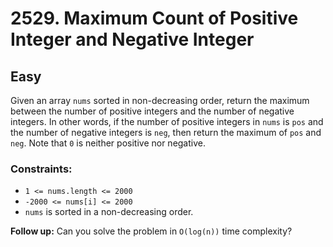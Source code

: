 # 2529. Maximum Count of Positive Integer and Negative Integer

## Easy

Given an array `nums` sorted in non-decreasing order, return the maximum between the number of positive integers and the
number of negative integers. In other words, if the number of positive integers in `nums` is `pos` and the number of
negative integers is `neg`, then return the maximum of `pos` and `neg`. Note that `0` is neither positive nor negative.

### Constraints:

- `1 <= nums.length <= 2000`
- `-2000 <= nums[i] <= 2000`
- `nums` is sorted in a non-decreasing order.

**Follow up:** Can you solve the problem in `O(log(n))` time complexity?
